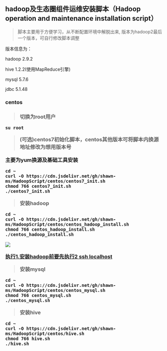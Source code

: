 <h2>hadoop及生态圈组件运维安装脚本（Hadoop operation and maintenance installation script）</h2>

>脚本主要用于方便学习，从不断配置环境中解脱出来,
版本为hadoop2最后一个版本，可自行修改脚本调整

版本信息为：

hadoop 2.9.2

hive 1.2.2(使用MapReduce引擎)

mysql 5.7.6

jdbc 5.1.48

<h3>centos<h3>
  
>切换为root用户
  
  ```
  su root
  ```

>(可选)centos7初始化脚本，centos其他版本可将脚本内换源地址修改为想用版本号

  主要为yum换源及基础工具安装
```
cd ~
curl -O https://cdn.jsdelivr.net/gh/shawn-ms/HadoopScript/centos/centos7_init.sh
chmod 766 centos7_init.sh
./centos7_init.sh
```
>安装hadoop

```
cd ~
curl -O https://cdn.jsdelivr.net/gh/shawn-ms/HadoopScript/centos/centos_hadoop_install.sh
chmod 766 centos_hadoop_install.sh
./centos_hadoop_install.sh
```
![](https://cdn.jsdelivr.net/gh/shawn-ms/HadoopScript/centos/hadoop.JPG)

<u>执行1.安装hadoop前要先执行2 ssh localhost</u>
>安装mysql

```
cd ~
curl -O https://cdn.jsdelivr.net/gh/shawn-ms/HadoopScript/centos/centos_mysql.sh
chmod 766 centos_mysql.sh
./centos_mysql.sh
```

>安装hive

```
cd ~
curl -O https://cdn.jsdelivr.net/gh/shawn-ms/HadoopScript/centos/hive.sh
chmod 766 hive.sh
./hive.sh
```
